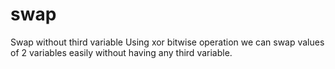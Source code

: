 # swap
Swap without third variable
Using xor bitwise operation we can swap values of 2 variables easily without having any third variable.
